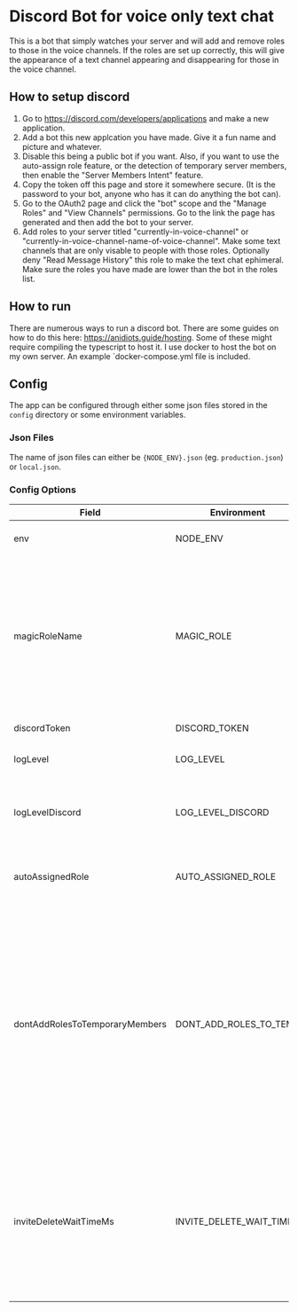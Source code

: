 Discord Bot for voice only text chat
====================================
This is a bot that simply watches your server and will add and remove roles to those in the voice channels. If the roles are set up correctly, this will give the appearance of a text channel appearing and disappearing for those in the voice channel.

How to setup discord
--------------------
1. Go to https://discord.com/developers/applications and make a new application.
2. Add a bot this new applcation you have made. Give it a fun name and picture and whatever.
3. Disable this being a public bot if you want. Also, if you want to use the auto-assign role feature, or the detection of temporary server members, then enable the "Server Members Intent" feature.
4. Copy the token off this page and store it somewhere secure. (It is the password to your bot, anyone who has it can do anything the bot can).
5. Go to the OAuth2 page and click the "bot" scope and the "Manage Roles" and "View Channels" permissions. Go to the link the page has generated and then add the bot to your server.
6. Add roles to your server titled "currently-in-voice-channel" or "currently-in-voice-channel-name-of-voice-channel".
Make some text channels that are only visable to people with those roles. Optionally deny "Read Message History" this role to make the text chat ephimeral.
Make sure the roles you have made are lower than the bot in the roles list.

How to run
----------
There are numerous ways to run a discord bot. There are some guides on how to do this here: https://anidiots.guide/hosting. Some of these might require compiling the typescript to host it.
I use docker to host the bot on my own server. An example `docker-compose.yml file is included.

Config
------
The app can be configured through either some json files stored in the `config` directory or some environment variables.

### Json Files
The name of json files can either be `{NODE_ENV}.json` (eg. `production.json`) or `local.json`.

### Config Options
|Field|Environment|Description|Format|Default|
|-|-|-|-|-|
|env|NODE_ENV|The application environment.|production,development,test|development|
|magicRoleName|MAGIC_ROLE|Name of the role that discord assigns when joining voice channel. This field is always stripped of case and any non-alpha characters.|case-insentive-and-alpha-only|currentlyinvoicechannel|
|discordToken|DISCORD_TOKEN|Discord bot token.|string||
|logLevel|LOG_LEVEL|Level of logs to print to stdout.|fatal,error,warn,info,debug,trace|debug|
|logLevelDiscord|LOG_LEVEL_DISCORD|Level of logs to print to stdout for the discord library components.|fatal,error,warn,info,debug,trace|info|
|autoAssignedRole|AUTO_ASSIGNED_ROLE|Role that everyone that joins gets assigned.|string (nullable)||
|dontAddRolesToTemporaryMembers|DONT_ADD_ROLES_TO_TEMP|Prevents from adding roles to members that we assume are temporary. Temporary members become perminant if they have roles, so we need to do this. However this is significant overhead and it is also a bit of guesswork.|boolean|true|
|inviteDeleteWaitTimeMs|INVITE_DELETE_WAIT_TIME|Time to wait after an invite is deleted before deleting it from cache. This delay allows determining which invite was used on use join events.|nat|500|